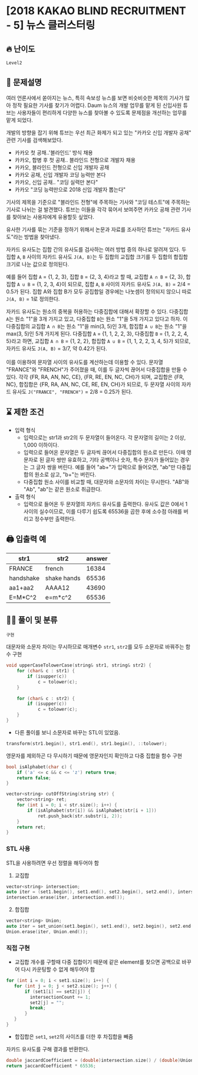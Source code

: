 # [2018 KAKAO BLIND RECRUITMENT - 5] 뉴스 클러스터링

## 🔥 난이도
`Level2`

## 📝 문제설명
여러 언론사에서 쏟아지는 뉴스, 특히 속보성 뉴스를 보면 비슷비슷한 제목의 기사가 많아 정작 필요한 기사를 찾기가 어렵다. Daum 뉴스의 개발 업무를 맡게 된 신입사원 튜브는 사용자들이 편리하게 다양한 뉴스를 찾아볼 수 있도록 문제점을 개선하는 업무를 맡게 되었다.<br>

개발의 방향을 잡기 위해 튜브는 우선 최근 화제가 되고 있는 "카카오 신입 개발자 공채" 관련 기사를 검색해보았다.<br>

- 카카오 첫 공채..'블라인드' 방식 채용
- 카카오, 합병 후 첫 공채.. 블라인드 전형으로 개발자 채용
- 카카오, 블라인드 전형으로 신입 개발자 공채
- 카카오 공채, 신입 개발자 코딩 능력만 본다
- 카카오, 신입 공채.. "코딩 실력만 본다"
- 카카오 "코딩 능력만으로 2018 신입 개발자 뽑는다"

기사의 제목을 기준으로 "블라인드 전형"에 주목하는 기사와 "코딩 테스트"에 주목하는 기사로 나뉘는 걸 발견했다. 튜브는 이들을 각각 묶어서 보여주면 카카오 공채 관련 기사를 찾아보는 사용자에게 유용할듯 싶었다.<br>

유사한 기사를 묶는 기준을 정하기 위해서 논문과 자료를 조사하던 튜브는 "자카드 유사도"라는 방법을 찾아냈다. <br>

자카드 유사도는 집합 간의 유사도를 검사하는 여러 방법 중의 하나로 알려져 있다. 두 집합 `A`, `B` 사이의 자카드 유사도 `J(A, B)`는 두 집합의 교집합 크기를 두 집합의 합집합 크기로 나눈 값으로 정의된다.<br>

예를 들어 집합 `A` = {1, 2, 3}, 집합 `B` = {2, 3, 4}라고 할 때, 교집합 `A ∩ B` = {2, 3}, 합집합 `A ∪ B` = {1, 2, 3, 4}이 되므로, 집합 `A`, `B` 사이의 자카드 유사도 `J(A, B)` = 2/4 = 0.5가 된다. 집합 A와 집합 B가 모두 공집합일 경우에는 나눗셈이 정의되지 않으니 따로 `J(A, B)` = 1로 정의한다.<br>

자카드 유사도는 원소의 중복을 허용하는 다중집합에 대해서 확장할 수 있다. 다중집합 `A`는 원소 "1"을 3개 가지고 있고, 다중집합 `B`는 원소 "1"을 5개 가지고 있다고 하자. 이 다중집합의 교집합 `A ∩ B`는 원소 "1"을 min(3, 5)인 3개, 합집합 `A ∪ B`는 원소 "1"을 max(3, 5)인 5개 가지게 된다. 다중집합 `A` = {1, 1, 2, 2, 3}, 다중집합 `B` = {1, 2, 2, 4, 5}라고 하면, 교집합 `A ∩ B` = {1, 2, 2}, 합집합 `A ∪ B` = {1, 1, 2, 2, 3, 4, 5}가 되므로, 자카드 유사도 `J(A, B)` = 3/7, 약 0.42가 된다.<br>
\
이를 이용하여 문자열 사이의 유사도를 계산하는데 이용할 수 있다. 문자열 "FRANCE"와 "FRENCH"가 주어졌을 때, 이를 두 글자씩 끊어서 다중집합을 만들 수 있다. 각각 {FR, RA, AN, NC, CE}, {FR, RE, EN, NC, CH}가 되며, 교집합은 {FR, NC}, 합집합은 {FR, RA, AN, NC, CE, RE, EN, CH}가 되므로, 두 문자열 사이의 자카드 유사도 `J("FRANCE", "FRENCH")` = 2/8 = 0.25가 된다.

## ⌛️ 제한 조건
- 입력 형식
    - 입력으로는 str1과 str2의 두 문자열이 들어온다. 각 문자열의 길이는 2 이상, 1,000 이하이다.
    - 입력으로 들어온 문자열은 두 글자씩 끊어서 다중집합의 원소로 만든다. 이때 영문자로 된 글자 쌍만 유효하고, 기타 공백이나 숫자, 특수 문자가 들어있는 경우는 그 글자 쌍을 버린다. 예를 들어 "ab+"가 입력으로 들어오면, "ab"만 다중집합의 원소로 삼고, "b+"는 버린다.
    - 다중집합 원소 사이를 비교할 때, 대문자와 소문자의 차이는 무시한다. "AB"와 "Ab", "ab"는 같은 원소로 취급한다.
- 출력 형식
    - 입력으로 들어온 두 문자열의 자카드 유사도를 출력한다. 유사도 값은 0에서 1 사이의 실수이므로, 이를 다루기 쉽도록 65536을 곱한 후에 소수점 아래를 버리고 정수부만 출력한다.


## 🖨  입출력 예
str1|	str2|	answer
--|--|--
FRANCE|	french|	16384
handshake|	shake hands|	65536
aa1+aa2|	AAAA12|	43690
E=M*C^2|	e=m*c^2	|65536

## ✍🏻 풀이 및 분류
`구현`

대문자와 소문자 차이는 무시하므로 매개변수 `str1`, `str2`를 모두 소문자로 바꿔주는 함수 구현<br>
```cpp
void upperCaseTolowerCase(string& str1, string& str2) {
    for (char& c : str1) {
        if (isupper(c))
            c = tolower(c);
    }
    
    for (char& c : str2) {
        if (isupper(c))
            c = tolower(c);
    }
}
```
- 다른 풀이를 보니 소문자로 바꾸는 STL이 있었음.
```cpp
transform(str1.begin(), str1.end(), str1.begin(), ::tolower);
```

영문자를 제외하곤 다 무시하기 때문에 영문자인지 확인하고 다중 집합을 함수 구현
```cpp
bool isAlphabet(char c) {
    if ('a' <= c && c <= 'z') return true;
    return false;
}

vector<string> cutOffString(string str) {
    vector<string> ret;
    for (int i = 0; i < str.size(); i++) {
        if (isAlphabet(str[i]) && isAlphabet(str[i + 1]))
            ret.push_back(str.substr(i, 2));
    }
    return ret;
}

```

### STL 사용
STL을 사용하려면 우선 정렬을 해두어야 함
1. 교집합
```cpp
vector<string> intersection;
auto iter = (set1.begin(), set1.end(), set2.begin(), set2.end(), intersection.begin());
intersection.erase(iter, intersection.end());
```

2. 합집합
```cpp
vector<string> Union;
auto iter = set_union(set1.begin(), set1.end(), set2.begin(), set2.end(), Union.begin());
Union.erase(iter, Union.end());
```

### 직접 구현
- 교집합 개수를 구할때 다중 집합이기 때문에 같은 element를 찾으면 공백으로 바꾸어 다시 카운팅할 수 없게 해두어야 함
```cpp
for (int i = 0; i < set1.size(); i++) {
   for (int j = 0; j < set2.size(); j++) {
       if (set1[i] == set2[j]) {
         intersectionCount += 1;
         set2[j] = "";
         break;
       }
   }
}
```
- 합집합은 `set1`, `set2`의 사이즈를 더한 후 차집합을 빼줌

자카드 유사도를 구해 결과를 반환한다.
```cpp
double jaccardCoefficient = (double)intersection.size() / (double)Union.size();
return jaccardCoefficient * 65536;
```